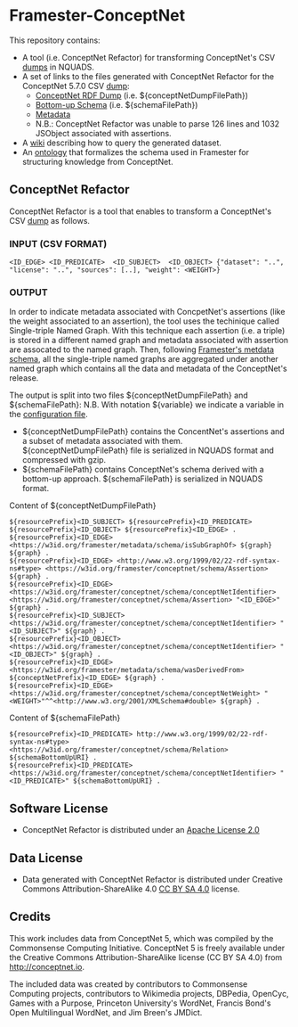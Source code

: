 # Framester-ConceptNet

This repository contains:
* A tool (i.e. ConceptNet Refactor) for transforming ConceptNet's CSV [dumps](https://github.com/commonsense/conceptnet5/wiki/Downloads#assertions) in NQUADS.
* A set of links to the files generated with ConceptNet Refactor for the ConceptNet 5.7.0 CSV [dump](https://s3.amazonaws.com/conceptnet/downloads/2019/edges/conceptnet-assertions-5.7.0.csv.gz):
  * [ConceptNet RDF Dump](http://etna.istc.cnr.it/framester3/conceptnet/5.7.0/conceptnet-assertion-5.7.0.nq.gz) (i.e. ${conceptNetDumpFilePath})
  * [Bottom-up Schema](http://etna.istc.cnr.it/framester3/conceptnet/5.7.0/conceptnet-assertion-5.7.0-schema.nq) (i.e. ${schemaFilePath})
  * [Metadata](http://etna.istc.cnr.it/framester3/conceptnet/5.7.0/metadata.nq)
  * N.B.: ConceptNet Refactor was unable to parse 126 lines and 1032 JSObject associated with assertions.
* A [wiki](https://github.com/luigi-asprino/framester-conceptnet/wiki) describing how to query the generated dataset.
* An [ontology](http://150.146.207.114/lode/extract?url=https%3A%2F%2Fraw.githubusercontent.com%2Fluigi-asprino%2Fframester-conceptnet%2Fmaster%2Fontology%2Flatest%2Fontology.owl&lang=en) that formalizes the schema used in Framester for structuring knowledge from ConceptNet.


## ConceptNet Refactor

ConceptNet Refactor is a tool that enables to transform a ConceptNet's CSV [dump](https://github.com/commonsense/conceptnet5/wiki/Downloads#assertions) as follows.


### INPUT (CSV FORMAT)

```
<ID_EDGE> <ID_PREDICATE>  <ID_SUBJECT>  <ID_OBJECT> {"dataset": "..", "license": "..", "sources": [..], "weight": <WEIGHT>}
```

### OUTPUT

In order to indicate metadata associated with ConcpetNet's assertions (like the weight associated to an assertion), the tool uses the techinique called Single-triple Named Graph.
With this technique each assertion (i.e. a triple) is stored in a different named graph and metadata associated with assertion are assocated to the named graph.
Then, following [Framester's metdata schema](http://150.146.207.114/lode/extract?url=https%3A%2F%2Fraw.githubusercontent.com%2Fluigi-asprino%2Fframester-metadata%2Fmaster%2Fontology%2Flatest%2Fontology.owl&lang=en), all the single-triple named graphs are aggregated under another named graph which contains all the data and metadata of the ConceptNet's release.



The output is split into two files ${conceptNetDumpFilePath} and ${schemaFilePath}:
N.B. With notation ${variable} we indicate a variable in the [configuration file](https://github.com/luigi-asprino/framester-conceptnet/blob/master/src/main/resources/properties.properties).
* ${conceptNetDumpFilePath} contains the ConcentNet's assertions and a subset of metadata associated with them. ${conceptNetDumpFilePath}  file is serialized in NQUADS format and compressed with gzip.
* ${schemaFilePath} contains ConceptNet's schema derived with a bottom-up approach. ${schemaFilePath} is serialized in NQUADS format. 

Content of ${conceptNetDumpFilePath} 
```
${resourcePrefix}<ID_SUBJECT> ${resourcePrefix}<ID_PREDICATE> ${resourcePrefix}<ID_OBJECT> ${resourcePrefix}<ID_EDGE> .
${resourcePrefix}<ID_EDGE> <https://w3id.org/framester/metadata/schema/isSubGraphOf> ${graph} ${graph} .
${resourcePrefix}<ID_EDGE> <http://www.w3.org/1999/02/22-rdf-syntax-ns#type> <https://w3id.org/framester/conceptnet/schema/Assertion> ${graph} .
${resourcePrefix}<ID_EDGE> <https://w3id.org/framester/conceptnet/schema/conceptNetIdentifier> <https://w3id.org/framester/conceptnet/schema/Assertion> "<ID_EDGE>" ${graph} .
${resourcePrefix}<ID_SUBJECT> <https://w3id.org/framester/conceptnet/schema/conceptNetIdentifier> "<ID_SUBJECT>" ${graph} .
${resourcePrefix}<ID_OBJECT> <https://w3id.org/framester/conceptnet/schema/conceptNetIdentifier> "<ID_OBJECT>" ${graph} .
${resourcePrefix}<ID_EDGE> <https://w3id.org/framester/metadata/schema/wasDerivedFrom> ${conceptNetPrefix}<ID_EDGE> ${graph} .
${resourcePrefix}<ID_EDGE> <https://w3id.org/framester/conceptnet/schema/conceptNetWeight> "<WEIGHT>"^^<http://www.w3.org/2001/XMLSchema#double> ${graph} .
```

Content of ${schemaFilePath}
```
${resourcePrefix}<ID_PREDICATE> http://www.w3.org/1999/02/22-rdf-syntax-ns#type> <https://w3id.org/framester/conceptnet/schema/Relation> ${schemaBottomUpURI} .
${resourcePrefix}<ID_PREDICATE> <https://w3id.org/framester/conceptnet/schema/conceptNetIdentifier> "<ID_PREDICATE>" ${schemaBottomUpURI} .
```

## Software License

* ConceptNet Refactor is distributed under an [Apache License 2.0](https://raw.githubusercontent.com/luigi-asprino/framester-conceptnet/master/Software-LICENSE)

## Data License

* Data generated with ConceptNet Refactor is distributed under Creative Commons Attribution-ShareAlike 4.0 [CC BY SA 4.0](https://creativecommons.org/licenses/by-sa/4.0/) license.

## Credits

This work includes data from ConceptNet 5, which was compiled by the
Commonsense Computing Initiative. ConceptNet 5 is freely available under
the Creative Commons Attribution-ShareAlike license (CC BY SA 4.0) from
http://conceptnet.io.

The included data was created by contributors to Commonsense Computing
projects, contributors to Wikimedia projects, DBPedia, OpenCyc, Games
with a Purpose, Princeton University's WordNet, Francis Bond's Open
Multilingual WordNet, and Jim Breen's JMDict.


